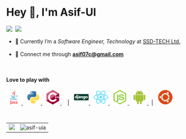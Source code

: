 <h1 align="left">Hey 👋, I'm Asif-Ul</h1>

[![](https://img.shields.io/badge/aasifislam-%23181717?style=for-the-badge&logo=linkedin&logoColor=0077b8&color=000)](https://www.linkedin.com/in/aasifislam)&nbsp;
[![](https://img.shields.io/badge/asif--uia-%23181717?style=for-the-badge&logo=github&logoColor=orange&color=000)](https://github.com/asif-uia)

<ul>
	<li>💼 Currently I’m a <em>Software Engineer, Technology</em> at <a href="https://ssd-tech.io">SSD-TECH Ltd.</a></li>
	<br/>
	<li>📮 Connect me through <a href="mailto:asif07c@gmail.com"><strong>asif07c@gmail.com</strong></a></li>
</ul></br/>

<h4 align="left">Love to play with</h4>
<p align="left">
	<a href="https://www.java.com" target="_blank"> 
	 <img src="https://raw.githubusercontent.com/devicons/devicon/master/icons/java/java-original-wordmark.svg" alt="java" width="40" height="40"/>
	</a>&nbsp;
	<a href="https://www.python.org" target="_blank">
	 <img src="https://raw.githubusercontent.com/devicons/devicon/master/icons/python/python-original.svg" alt="python" width="40" height="40"/>
	</a>&nbsp;
  	<a href="https://cplusplus.com" target="_blank">
	 <img src="https://raw.githubusercontent.com/devicons/devicon/master/icons/cplusplus/cplusplus-original.svg" alt="cpp" width="40" height="40"/>
	</a>&nbsp;
	&nbsp;&nbsp;|&nbsp;&nbsp;
  	<a href="https://djangoproject.com" target="_blank"> 
	 <img src="https://github.com/devicons/devicon/raw/master/icons/django/django-original.svg" alt="django" width="40" height="40"/>
	</a>&nbsp;
  	<a href="https://reactjs.org" target="_blank"> 
	 <img src="https://github.com/devicons/devicon/raw/master/icons/react/react-original.svg" alt="react" width="40" height="40"/>
	</a>&nbsp;
  	<a href="https://nodejs.org" target="_blank"> 
	 <img src="https://raw.githubusercontent.com/devicons/devicon/master/icons/nodejs/nodejs-original.svg" alt="nodejs" width="40" height="40"/>
	</a>&nbsp;
  	<a href="https://developers.android.com" target="_blank"> 
	 <img src="https://raw.githubusercontent.com/devicons/devicon/master/icons/android/android-plain.svg" alt="android" width="40" height="40"/>
	</a>
	&nbsp;&nbsp;|&nbsp;&nbsp;
  	<a href="https://ubuntu.com" target="_blank"> 
	 <img src="https://raw.githubusercontent.com/devicons/devicon/master/icons/ubuntu/ubuntu-plain.svg" alt="ubuntu" width="40" height="40"/>
	</a>
</p>
</br>
<table>
<tr>
	<td><img src="http://github-readme-streak-stats.herokuapp.com?user=asif-uia&theme=tokyonight&layout=compact&hide=html"/></td>
	<td><img src="https://github-readme-stats.vercel.app/api/top-langs/?username=asif-uia&theme=tokyonight&layout=compact&hide=html" alt="asif-uia"/></td>
</tr>
</table>
